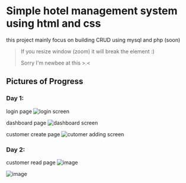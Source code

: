 # Simple hotel management system using html and css
this project mainly focus on building CRUD using mysql and php (soon)

> If you resize window (zoom) it will break the element :)
>
> Sorry I'm newbee at this >.<

## Pictures of Progress

### Day 1: 

login page
![login screen](https://github.com/nokyalr/hotel-management-system-pastel-style/assets/136596591/5863cb16-5b21-4a46-90f9-4a7d5876079e)

dashboard page
![dashboard screen](https://github.com/nokyalr/hotel-management-system-pastel-style/assets/136596591/105e20ab-f867-478a-ad78-2531712b2841)

customer create page
![cutomer adding screen](https://github.com/nokyalr/hotel-management-system-pastel-style/assets/136596591/53e8dba3-52e5-46d1-a48f-31fc5c4b885b)

### Day 2:

customer read page
![image](https://github.com/nokyalr/hotel-management-system-pastel-style/assets/136596591/8481182d-de83-4b18-a024-c9f0e88ef680)

![image](https://github.com/nokyalr/hotel-management-system-pastel-style/assets/136596591/f650291d-93a8-4424-bf46-c024a9a0f94c)

